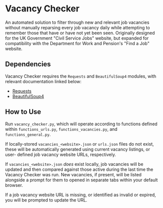 # Vacancy Checker

An automated solution to filter through new and relevant job vacancies without
manually reparsing every job vacancy daily while attempting to remember those
that have or have not yet been seen. Originally designed for the UK Government
"Civil Service Jobs" website, but expanded for compatibility with the
Department for Work and Pension's "Find a Job" website.

## Dependencies

Vacancy Checker requires the `Requests` and `BeautifulSoup4` modules, with
relevant documentation linked below:

- [Requests](https://pypi.org/project/requests/)
- [BeautifulSoup4](https://pypi.org/project/beautifulsoup4/)

## How to Use

Run `vacancy_checker.py`, which will operate according to functions defined
within `functions_urls.py`, `functions_vacancies.py`, and
`functions_general.py`.

If locally-stored `vacancies_<website>.json` or `urls.json` files do not exist,
these will be automatically generated using current vacancy listings, or user-
defined job vacancy website URLs, respectively.

If `vacancies_<website>.json` *does* exist locally, job vacancies will be
updated and then compared against those active during the last time the Vacancy
Checker was run. New vacancies, if present, will be listed alongside a prompt
for them to opened in separate tabs within your default browser.

If a job vacancy website URL is missing, or identified as invalid or expired,
you will be prompted to update the URL.